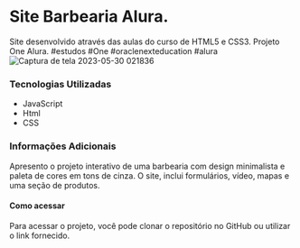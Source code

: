 # Site Barbearia Alura.
Site desenvolvido através das aulas do curso de HTML5 e CSS3. Projeto One Alura. #estudos #One #oraclenexteducation #alura 
![Captura de tela 2023-05-30 021836](https://github.com/FrancineMBerto/One-Alura---Site-Barbearia-Alura./assets/129636115/0cf69041-152c-48e0-a1ba-4804af2de6da)

### Tecnologias Utilizadas
- JavaScript
- Html
- CSS

### Informações Adicionais
Apresento o projeto interativo de uma barbearia com design minimalista e paleta de cores em tons de cinza. O site, inclui formulários, vídeo, mapas e uma seção de produtos.

#### Como acessar
Para acessar o projeto, você pode clonar o repositório no GitHub ou utilizar o link fornecido.
